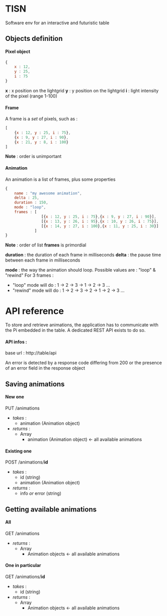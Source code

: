 # TISN

Software env for an interactive and futuristic table

## Objects definition

#### Pixel object

```js
{
	x : 12,
	y : 25,
	i : 75
}
```

**x** : x position on the lightgrid 
**y** : y position on the lightgrid 
**i** : light intensity of the pixel (range 1-100)

#### Frame 
A frame is a *set* of pixels, such as : 

```js
[
	{x : 12, y : 25, i : 75},
	{x : 9, y : 27, i : 90},
	{x : 21, y : 8, i : 100}
]
```

**Note** : order is unimportant


#### Animation
An animation is a list of frames, plus some properties

```js
{
	name : "my awesome animation",
	delta : 25,
	duration : 150,
	mode : "loop",
	frames : [
				[{x : 12, y : 25, i : 75},{x : 9, y : 27, i : 90}],
				[{x : 13, y : 26, i : 95},{x : 10, y : 26, i : 75}],
				[{x : 14, y : 27, i : 100},{x : 11, y : 25, i : 30}]
			 ]
}
```

**Note** : order of list **frames** is primordial

**duration** : the duration of each frame in milliseconds
**delta** : the pause time between each frame in milliseconds

**mode** : the way the animation should loop. Possible values are : "loop" & "rewind"
For 3 frames : 

  - "loop" mode will do : 1 -> 2 -> 3 -> 1 -> 2 -> 3 ...
  - "rewind" mode will do : 1 -> 2 -> 3 -> 2 -> 1 -> 2 -> 3 ...

# API reference
To store and retrieve animations, the application has to communicate with the Pi embedded in the table. A dedicated REST API exists to do so.

#### API infos :
base url : http://table/api

An error is detected by a response code differing from 200 or the presence of an error field in the response object

## Saving animations

#### New one

PUT /animations
  * _takes_ :
    * animation (Animation object)
  * _returns_ :
    * Array
      * animation (Animation object) <- all available animations

#### Existing one

POST /animations/**id**
  * _takes_ :
    * id (string)
    * animation (Animation object)
  * _returns_ :
    * info _or_ error (string)

## Getting available animations

#### All

GET /animations
  * _returns_ :
    * Array
      * Animation objects <- all available animations

#### One in particular

GET /animations/**id**
  * _takes_ :
    * id (string)
  * _returns_ :
    * Array
      * Animation objects <- all available animations

